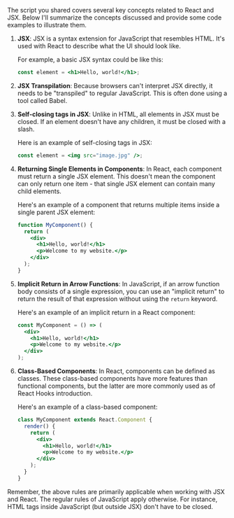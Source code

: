 The script you shared covers several key concepts related to React and JSX. Below I'll summarize the concepts discussed and provide some code examples to illustrate them.

1. **JSX**: JSX is a syntax extension for JavaScript that resembles HTML. It's used with React to describe what the UI should look like.

    For example, a basic JSX syntax could be like this:
    ```jsx
    const element = <h1>Hello, world!</h1>;
    ```

2. **JSX Transpilation**: Because browsers can't interpret JSX directly, it needs to be "transpiled" to regular JavaScript. This is often done using a tool called Babel.

3. **Self-closing tags in JSX**: Unlike in HTML, all elements in JSX must be closed. If an element doesn't have any children, it must be closed with a slash.

    Here is an example of self-closing tags in JSX:
    ```jsx
    const element = <img src="image.jpg" />;
    ```

4. **Returning Single Elements in Components**: In React, each component must return a single JSX element. This doesn't mean the component can only return one item - that single JSX element can contain many child elements.

    Here's an example of a component that returns multiple items inside a single parent JSX element:

    ```jsx
    function MyComponent() {
      return (
        <div>
          <h1>Hello, world!</h1>
          <p>Welcome to my website.</p>
        </div>
      );
    }
    ```

5. **Implicit Return in Arrow Functions**: In JavaScript, if an arrow function body consists of a single expression, you can use an "implicit return" to return the result of that expression without using the `return` keyword.

    Here's an example of an implicit return in a React component:

    ```jsx
    const MyComponent = () => (
      <div>
        <h1>Hello, world!</h1>
        <p>Welcome to my website.</p>
      </div>
    );
    ```

6. **Class-Based Components**: In React, components can be defined as classes. These class-based components have more features than functional components, but the latter are more commonly used as of React Hooks introduction.

    Here's an example of a class-based component:

    ```jsx
    class MyComponent extends React.Component {
      render() {
        return (
          <div>
            <h1>Hello, world!</h1>
            <p>Welcome to my website.</p>
          </div>
        );
      }
    }
    ```
   
Remember, the above rules are primarily applicable when working with JSX and React. The regular rules of JavaScript apply otherwise. For instance, HTML tags inside JavaScript (but outside JSX) don't have to be closed.